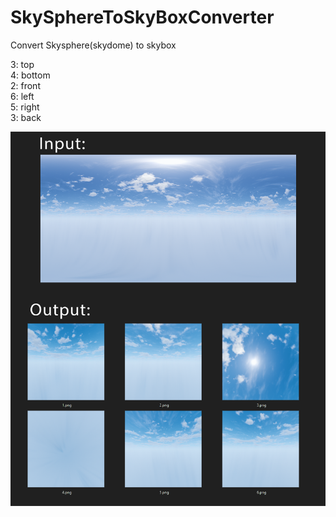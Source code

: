 # SkySphereToSkyBoxConverter
Convert Skysphere(skydome) to skybox 

3: top <br>
4: bottom <br>
2: front <br>
6: left <br>
5: right <br>
3: back

![Screenshot_4](https://raw.githubusercontent.com/steelswing/SkySphereToSkyBoxConverter/master/preview.png)
